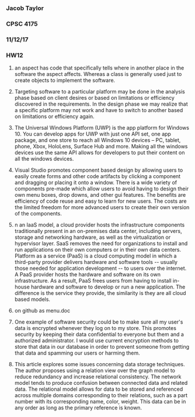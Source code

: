 ### Jacob Taylor

### CPSC 4175

### 11/12/17

### HW12

1) an aspect has code that specifically tells where in another place in the software the aspect affects. Whereas a class is generally used just to create objects to implement the software.

2) Targeting software to a particular platform may be done in the analysis phase based on client desires or based on limitations or efficiency discovered in the requirements. In the design phase we may realize that a specific platform may not work and have to switch to another based on limitations or efficiency again.

3) The Universal Windows Platform (UWP) is the app platform for Windows 10. You can develop apps for UWP with just one API set, one app package, and one store to reach all Windows 10 devices – PC, tablet, phone, Xbox, HoloLens, Surface Hub and more. Making all the windows devices use the same API allows for developers to put their content on all the windows devices.

4) Visual Studio promotes component based design by allowing users to easily create forms and other code artifacts by clicking a component and dragging or placing it onto a window. There is a wide variety of components pre-made which allow users to avoid having to design their own menu boxes, drop downs, and other gui features. The benefits are efficiency of code reuse and easy to learn for new users. The costs are the limited freedom for more advanced users to create their own version of the components.

5) n an IaaS model, a cloud provider hosts the infrastructure components traditionally present in an on-premises data center, including servers, storage and networking hardware, as well as the virtualization or hypervisor layer. SaaS removes the need for organizations to install and run applications on their own computers or in their own data centers. Platform as a service (PaaS) is a cloud computing model in which a third-party provider delivers hardware and software tools -- usually those needed for application development -- to users over the internet. A PaaS provider hosts the hardware and software on its own infrastructure. As a result, PaaS frees users from having to install in-house hardware and software to develop or run a new application. The difference is the service they provide, the similarity is they are all cloud based models.

6) on github as menu.doc

7) One example of software security could be to make sure all my user's data is encrypted whenever they log on to my store. This promotes security by keeping their data confidential to everyone but them and a authorized administrator. I would use current encryption methods to store that data in our database in order to prevent someone from getting that data and spamming our users or harming them.

8) This article explores some issues concerning data storage techniques. The author proposes using a relation view over the graph model to reduce redundancy and increase relational consistency. The network model tends to produce confusion between connected data and related data. The relational model allows for data to be stored and referenced across multiple domains corresponding to their relations, such as a part number with its corresponding name, color, weight. This data can be in any order as long as the primary reference is known.